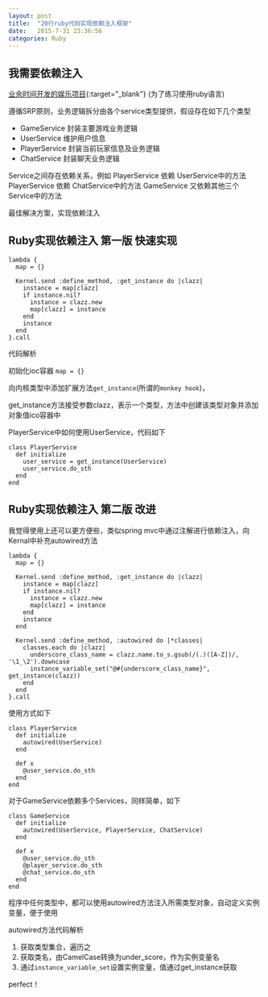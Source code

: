 ```yaml
---
layout: post
title:  "20行ruby代码实现依赖注入框架"
date:   2015-7-31 23:36:56
categories: Ruby
---
```


## 我需要依赖注入

[业余时间开发的娱乐项目](/yecai/){:target="_blank"} (为了练习使用ruby语言)

遵循SRP原则，业务逻辑拆分由各个service类型提供，假设存在如下几个类型

- GameService 封装主要游戏业务逻辑
- UserService 维护用户信息
- PlayerService 封装当前玩家信息及业务逻辑
- ChatService 封装聊天业务逻辑

Service之间存在依赖关系，例如
PlayerService 依赖 UserService中的方法
PlayerService 依赖 ChatService中的方法
GameService 又依赖其他三个Service中的方法

最佳解决方案，实现依赖注入

## Ruby实现依赖注入 第一版 快速实现

	lambda {
	  map = {}

	  Kernel.send :define_method, :get_instance do |clazz|
	    instance = map[clazz]
	    if instance.nil?
	      instance = clazz.new
	      map[clazz] = instance
	    end
	    instance
	  end
	}.call

代码解析

初始化ioc容器 `map = {}`

向内核类型中添加扩展方法`get_instance`(所谓的`monkey hook`)，

get_instance方法接受参数clazz，表示一个类型，方法中创建该类型对象并添加对象值ico容器中

PlayerService中如何使用UserService，代码如下

	class PlayerService
	  def initialize
	    user_service = get_instance(UserService)
	    user_service.do_sth
	  end
	end


## Ruby实现依赖注入 第二版 改进

我觉得使用上还可以更方便些，类似spring mvc中通过注解进行依赖注入，向Kernal中补充autowired方法

	lambda {
	  map = {}

	  Kernel.send :define_method, :get_instance do |clazz|
	    instance = map[clazz]
	    if instance.nil?
	      instance = clazz.new
	      map[clazz] = instance
	    end
	    instance
	  end

	  Kernel.send :define_method, :autowired do |*classes|
	    classes.each do |clazz|
	      underscore_class_name = clazz.name.to_s.gsub(/(.)([A-Z])/, '\1_\2').downcase
	      instance_variable_set("@#{underscore_class_name}", get_instance(clazz))
	    end
	  end
	}.call

使用方式如下

	class PlayerService
	  def initialize
	    autowired(UserService)
	  end

	  def x
	    @user_service.do_sth
	  end
	end

对于GameService依赖多个Services，同样简单，如下

	class GameService
	  def initialize
	    autowired(UserService, PlayerService, ChatService)
	  end
	  
	  def x
	    @user_service.do_sth
	    @player_service.do_sth
	    @chat_service.do_sth
	  end
	end


程序中任何类型中，都可以使用autowired方法注入所需类型对象，自动定义实例变量，便于使用

autowired方法代码解析

1. 获取类型集合，遍历之
2. 获取类名，由CamelCase转换为under_score，作为实例变量名
3. 通过`instance_variable_set`设置实例变量，值通过get_instance获取

perfect！
